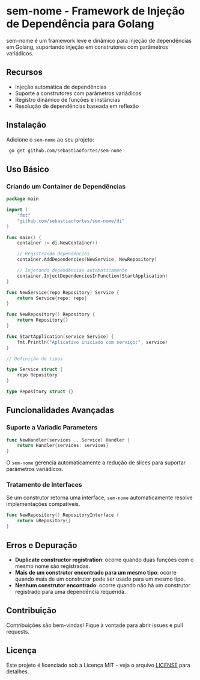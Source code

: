 # sem-nome - Framework de Injeção de Dependência para Golang

sem-nome é um framework leve e dinâmico para injeção de dependências em Golang, suportando injeção em construtores com parâmetros variádicos.

## Recursos

- Injeção automática de dependências
- Suporte a construtores com parâmetros variádicos
- Registro dinâmico de funções e instâncias
- Resolução de dependências baseada em reflexão

## Instalação

Adicione o `sem-nome` ao seu projeto:

```sh
 go get github.com/sebastiaofortes/sem-nome
```

## Uso Básico

### Criando um Container de Dependências

```go
package main

import (
	"fmt"
	"github.com/sebastiaofortes/sem-nome/di"
)

func main() {
	container := di.NewContainer()

	// Registrando dependências
	container.AddDependencies(NewService, NewRepository)

	// Injetando dependências automaticamente
	container.InjectDependenciesInFunction(StartApplication)
}

func NewService(repo Repository) Service {
	return Service{repo: repo}
}

func NewRepository() Repository {
	return Repository{}
}

func StartApplication(service Service) {
	fmt.Println("Aplicativo iniciado com serviço:", service)
}

// Definição de tipos

type Service struct {
	repo Repository
}

type Repository struct {}
```

## Funcionalidades Avançadas

### Suporte a Variadic Parameters

```go
func NewHandler(services ...Service) Handler {
	return Handler{services: services}
}
```

O `sem-nome` gerencia automaticamente a redução de slices para suportar parâmetros variádicos.

### Tratamento de Interfaces

Se um construtor retorna uma interface, `sem-nome` automaticamente resolve implementações compatíveis.

```go
func NewRepository() RepositoryInterface {
	return &Repository{}
}
```

## Erros e Depuração

- **Duplicate constructor registration**: ocorre quando duas funções com o mesmo nome são registradas.
- **Mais de um construtor encontrado para um mesmo tipo**: ocorre quando mais de um construtor pode ser usado para um mesmo tipo.
- **Nenhum construtor encontrado**: ocorre quando não há um construtor registrado para uma dependência requerida.

## Contribuição

Contribuições são bem-vindas! Fique à vontade para abrir issues e pull requests.

## Licença

Este projeto é licenciado sob a Licença MIT - veja o arquivo [LICENSE](LICENSE) para detalhes.

